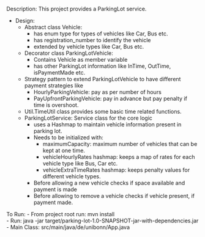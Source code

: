 Description: This project provides a ParkingLot service.

- Design:
    -  Abstract class Vehicle:
        - has enum type for types of vehicles like Car, Bus etc.
        - has registration_number to identify the vehicle
        - extended by vehicle types like Car, Bus etc.
    - Decorator class ParkingLotVehicle:
        - Contains Vehicle as member variable
        - has other ParkingLot information like InTime, OutTime, isPaymentMade etc.
    - Strategy pattern to extend ParkingLotVehicle to have different payment strategies like
        - HourlyParkingVehicle: pay as per number of hours
        - PayUpfrontParkingVehicle: pay in advance but pay penalty if time is overshoot.
    - Util.TimeUtil class provides some basic time related functions.
    - ParkingLotService: Service class for the core logic
        - uses a Hashmap to maintain vehicle information present in parking lot.
        - Needs to be initialized with:
            - maximumCapacity: maximum number of vehicles that can be kept at one time.
            - vehicleHourlyRates hashmap: keeps a map of rates for each vehicle type like Bus, Car etc.
            - vehicleExtraTimeRates hashmap: keeps penalty values for different vehicle types.
        - Before allowing a new vehicle checks if space available and payment is made
        - Before allowing to remove a vehicle checks if vehicle present, if payment made. 

To Run:
    - From project root run: mvn install   
    - Run: java -jar target/parking-lot-1.0-SNAPSHOT-jar-with-dependencies.jar 
    - Main Class: src/main/java/de/unibonn/App.java
